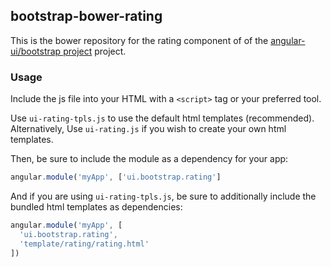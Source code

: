
## bootstrap-bower-rating

This is the bower repository for the rating component of of the [angular-ui/bootstrap project](https://github.com/angular-ui/bootstrap) project.

### Usage

Include the js file into your HTML with a `<script>` tag or your preferred tool.

Use `ui-rating-tpls.js` to use the default html templates (recommended). Alternatively, Use `ui-rating.js` if you wish to create your own html templates.

Then, be sure to include the module as a dependency for your app:
```js
angular.module('myApp', ['ui.bootstrap.rating']
```



And if you are using `ui-rating-tpls.js`, be sure to additionally include the bundled html templates as dependencies:
```js
angular.module('myApp', [
  'ui.bootstrap.rating',
  'template/rating/rating.html'
])
```

